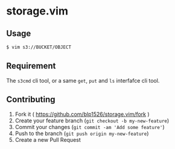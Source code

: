 # storage.vim

## Usage

```markdown
$ vim s3://BUCKET/OBJECT
```

## Requirement

The `s3cmd` cli tool, or a same `get`, `put` and `ls` interfafce cli tool.

## Contributing

1. Fork it ( https://github.com/blp1526/storage.vim/fork )
1. Create your feature branch (`git checkout -b my-new-feature`)
1. Commit your changes (`git commit -am 'Add some feature'`)
1. Push to the branch (`git push origin my-new-feature`)
1. Create a new Pull Request
